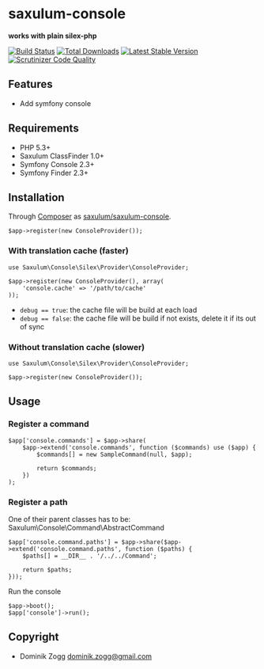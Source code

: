 saxulum-console
===============

**works with plain silex-php**

[![Build Status](https://api.travis-ci.org/saxulum/saxulum-console.png?branch=master)](https://travis-ci.org/saxulum/saxulum-console)
[![Total Downloads](https://poser.pugx.org/saxulum/saxulum-console/downloads.png)](https://packagist.org/packages/saxulum/saxulum-console)
[![Latest Stable Version](https://poser.pugx.org/saxulum/saxulum-console/v/stable.png)](https://packagist.org/packages/saxulum/saxulum-console)
[![Scrutinizer Code Quality](https://scrutinizer-ci.com/g/saxulum/saxulum-console/badges/quality-score.png?s=42d324c8e36fb426f1c8a1823d9ef63f61742b18)](https://scrutinizer-ci.com/g/saxulum/saxulum-console/)

Features
--------

* Add symfony console

Requirements
------------

 * PHP 5.3+
 * Saxulum ClassFinder 1.0+
 * Symfony Console 2.3+
 * Symfony Finder 2.3+

Installation
------------

Through [Composer](http://getcomposer.org) as [saxulum/saxulum-console][1].

``` {.php}
$app->register(new ConsoleProvider());
```
### With translation cache (faster)

```{.php}
use Saxulum\Console\Silex\Provider\ConsoleProvider;

$app->register(new ConsoleProvider(), array(
    'console.cache' => '/path/to/cache'
));
```

* `debug == true`: the cache file will be build at each load
* `debug == false`: the cache file will be build if not exists, delete it if its out of sync

### Without translation cache (slower)

```{.php}
use Saxulum\Console\Silex\Provider\ConsoleProvider;

$app->register(new ConsoleProvider());
```

Usage
-----

### Register a command

``` {.php}
$app['console.commands'] = $app->share(
    $app->extend('console.commands', function ($commands) use ($app) {
        $commands[] = new SampleCommand(null, $app);

        return $commands;
    })
);
```

### Register a path

One of their parent classes has to be: Saxulum\Console\Command\AbstractCommand


``` {.php}
$app['console.command.paths'] = $app->share($app->extend('console.command.paths', function ($paths) {
    $paths[] = __DIR__ . '/../../Command';

    return $paths;
}));
```

Run the console

``` {.php}
$app->boot();
$app['console']->run();
```

Copyright
---------
* Dominik Zogg <dominik.zogg@gmail.com>

[1]: https://packagist.org/packages/saxulum/saxulum-console